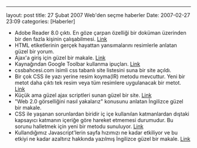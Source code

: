 ---
layout: post
title: 27 Şubat 2007 Web&#039;den seçme haberler
Date: 2007-02-27 23:09
categories: [Haberler]

-   Adobe Reader 8.0 çıktı. En göze çarpan özelliği bir doküman
    üzerinden bir den fazla kişinin çalışabilmesi. [Link][]
-   HTML etiketlerinin gerçek hayattan yansımalarını resimlerle anlatan
    güzel bir yorum. 
-   Ajax'a giriş için güzel bir makale. [Link][2]
-   Kaynağından Google Toolbar kullanma ipuçları. [Link][3]
-   cssbahcesi.com isimli css tabanlı site listesini suna bir site
    açıldı.
-   Bir çok CSS ile yazı yerine resim koyma(IR) metodu mevcuttur. Yeni
    bir metot daha çıktı tek resim veya tüm resimlere uygulanacak bir
    metot. [Link][5]
-   Küçük ama güzel ajax scriptleri sunan güzel bir site. [Link][6]
-   "Web 2.0 görselliğini nasıl yakalarız" konusunu anlatan İngilizce
    güzel bir makale. 
-   CSS ile yaşanan sorunlardan biridir iç içe kullanılan katmanlardan
    dıştaki kapsayıcı katmanın içeriğe göre hareket etmemesi durumudur.
    Bu sorunu halletmek için yeni bir metodu sunuluyor. [Link][8]
-   Kullandığımız Javascript'lerin sayfa hızımızı ne kadar etkiliyor ve
    bu etkiyi ne kadar azaltırız hakkında yazılmış İngilizce güzel bir
    makale. [Link][9]


  [Link]: http://www.adobe.com/products/acrobat/readstep2.html "Link"
  [2]: http://www.fazlamesai.net/index.php?a=article&sid=3652 "Link"
  [3]: http://googlesystem.blogspot.com/2007/02/tips-for-google-toolbar.html
  [5]: http://www.swfir.com/ "Link"
  [6]: http://www.miniajax.com/ "Link"
  [8]: http://www.quirksmode.org/css/clearing.html "Link"
  [9]: http://betterexplained.com/articles/speed-up-your-javascript-load-time/
    "Link"
